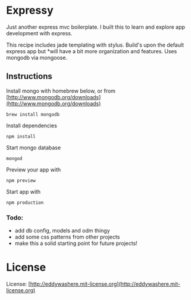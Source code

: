 # Expressy

Just another express mvc boilerplate. I built this to learn and explore app development with express.

This recipe includes jade templating with stylus. Build's upon the default express app but *will have a bit more organization and features. Uses mongodb via mongoose.

## Instructions

Install mongo with homebrew below, or from [http://www.mongodb.org/downloads](http://www.mongodb.org/downloads)

    brew install mongodb

Install dependencies

	npm install

Start mongo database

    mongod

Preview your app with

    npm preview

Start app with

    npm production

### Todo:

- add db config, models and odm thingy
- add some css patterns from other projects
- make this a solid starting point for future projects!

# License

License: [http://eddywashere.mit-license.org](http://eddywashere.mit-license.org)

